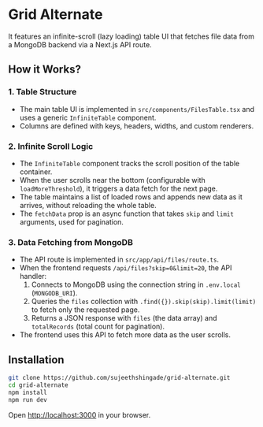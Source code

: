# Grid Alternate

It features an infinite-scroll (lazy loading) table UI that fetches file data from a MongoDB backend via a Next.js API route.

## How it Works?

### 1. Table Structure

- The main table UI is implemented in `src/components/FilesTable.tsx` and uses a generic `InfiniteTable` component.
- Columns are defined with keys, headers, widths, and custom renderers.

### 2. Infinite Scroll Logic

- The `InfiniteTable` component tracks the scroll position of the table container.
- When the user scrolls near the bottom (configurable with `loadMoreThreshold`), it triggers a data fetch for the next page.
- The table maintains a list of loaded rows and appends new data as it arrives, without reloading the whole table.
- The `fetchData` prop is an async function that takes `skip` and `limit` arguments, used for pagination.

### 3. Data Fetching from MongoDB

- The API route is implemented in `src/app/api/files/route.ts`.
- When the frontend requests `/api/files?skip=0&limit=20`, the API handler:
  1. Connects to MongoDB using the connection string in `.env.local` (`MONGODB_URI`).
  2. Queries the `files` collection with `.find({}).skip(skip).limit(limit)` to fetch only the requested page.
  3. Returns a JSON response with `files` (the data array) and `totalRecords` (total count for pagination).
- The frontend uses this API to fetch more data as the user scrolls.

## Installation

```bash
git clone https://github.com/sujeethshingade/grid-alternate.git
cd grid-alternate
npm install
npm run dev
```

Open [http://localhost:3000](http://localhost:3000) in your browser.
